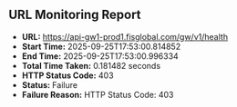 ## URL Monitoring Report

- **URL:** https://api-gw1-prod1.fisglobal.com/gw/v1/health
- **Start Time:** 2025-09-25T17:53:00.814852
- **End Time:** 2025-09-25T17:53:00.996334
- **Total Time Taken:** 0.181482 seconds
- **HTTP Status Code:** 403
- **Status:** Failure
- **Failure Reason:** HTTP Status Code: 403

